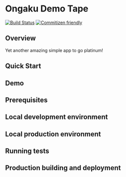 # Ongaku Demo Tape

[![Build Status](https://travis-ci.com/dvdantunes/promptworks-demo-tape.svg?token=oXc14pfxPystduN1ouCp&branch=master)](https://travis-ci.com/dvdantunes/promptworks-demo-tape)
[![Commitizen friendly](https://img.shields.io/badge/commitizen-friendly-brightgreen.svg)](http://commitizen.github.io/cz-cli/)


## Overview

Yet another amazing simple app to go platinum!




## Quick Start





## Demo





## Prerequisites





## Local development environment




## Local production environment




## Running tests




## Production building and deployment



